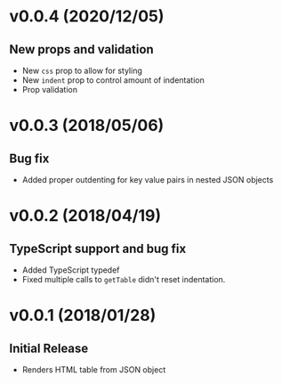 <a name="v0.0.4"></a>
# v0.0.4 (2020/12/05)
## New props and validation
* New `css` prop to allow for styling
* New `indent` prop to control amount of indentation
* Prop validation

<a name="v0.0.3"></a>
# v0.0.3 (2018/05/06)
## Bug fix
* Added proper outdenting for key value pairs in nested JSON objects

<a name="v0.0.2"></a>
# v0.0.2 (2018/04/19)
## TypeScript support and bug fix
* Added TypeScript typedef
* Fixed multiple calls to `getTable` didn't reset indentation.

<a name="v0.0.1"></a>
# v0.0.1 (2018/01/28)
## Initial Release
* Renders HTML table from JSON object
